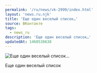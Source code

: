 ```yaml
---
permalink: '/ru/news/vk-2999/index.html'
layout: 'news.ru.njk'
title: 'Еще один веселый список…'
source: ВКонтакте
tags:
  - news_ru
description: 'Еще один веселый список…'
updatedAt: 1460538638
---
```

![Еще один веселый список…](https://sun9-46.userapi.com/impf/c604420/v604420484/25bb/47lF_JaVZsc.jpg?size=720x960&quality=96&proxy=1&sign=9871d17b7a185522522ca12685f0c4de&c_uniq_tag=Scqq8oa_kqvu-uyrmGPjfigALoffc6kkBWUo-5i1aUc&type=album)

Еще один веселый список
